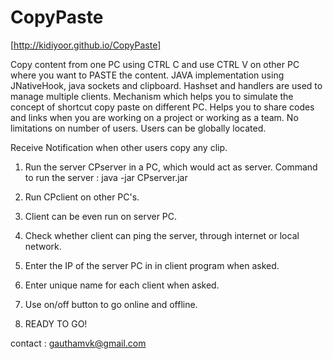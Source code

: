 CopyPaste
=========

[http://kidiyoor.github.io/CopyPaste]

Copy content from one PC using CTRL C and use CTRL V on other PC where you want to PASTE the content.
JAVA implementation using JNativeHook, java sockets and clipboard. Hashset and handlers are used to manage multiple clients.
Mechanism which helps you to simulate the concept of shortcut copy paste on different PC.
Helps you to share codes and links when you are working on a project or working as a team. No limitations on number of users. Users can be globally located. 

Receive Notification when other users copy any clip.

1) Run the server CPserver in a PC, which would act as server. Command to run the server : 
java -jar CPserver.jar

2) Run CPclient on other PC's.

3) Client can be even run on server PC.

4) Check whether client can ping the server, through internet or local network.

5) Enter the IP of the server PC in in client program when asked.

6) Enter unique name for each client when asked. 

8) Use on/off button to go online and offline.

9) READY TO GO!

contact : gauthamvk@gmail.com
